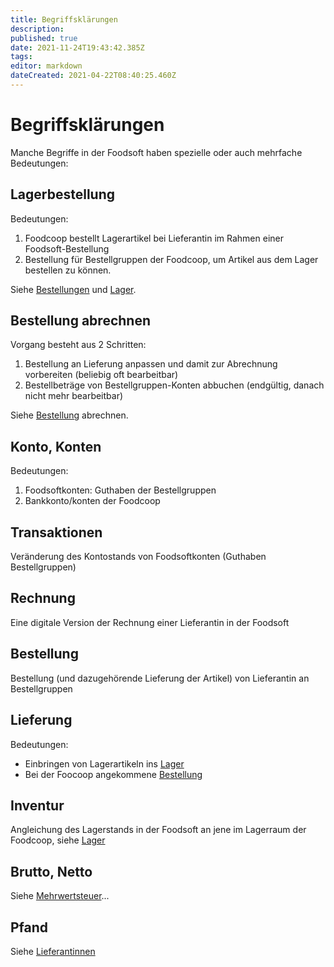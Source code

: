 ```yaml
---
title: Begriffsklärungen
description: 
published: true
date: 2021-11-24T19:43:42.385Z
tags: 
editor: markdown
dateCreated: 2021-04-22T08:40:25.460Z
---
```


# Begriffsklärungen
Manche Begriffe in der Foodsoft haben spezielle oder auch mehrfache Bedeutungen:

## Lagerbestellung
Bedeutungen:
1. Foodcoop bestellt Lagerartikel bei Lieferantin im Rahmen einer Foodsoft-Bestellung 
1. Bestellung für Bestellgruppen der Foodcoop, um Artikel aus dem Lager bestellen zu können.

Siehe [Bestellungen](/de/documentation/admin/orders) und [Lager](/de/documentation/admin/storage).

## Bestellung abrechnen
Vorgang besteht aus 2 Schritten: 
1. Bestellung an Lieferung anpassen und damit zur Abrechnung vorbereiten (beliebig oft bearbeitbar) 
2. Bestellbeträge von Bestellgruppen-Konten abbuchen (endgültig, danach nicht mehr bearbeitbar)

Siehe [Bestellung](/de/documentation/admin/orders) abrechnen.

## Konto, Konten
Bedeutungen:
1. Foodsoftkonten: Guthaben der Bestellgruppen
2. Bankkonto/konten der Foodcoop

## Transaktionen
Veränderung des Kontostands von Foodsoftkonten (Guthaben Bestellgruppen) 

## Rechnung
Eine digitale Version der Rechnung einer Lieferantin in der Foodsoft

## Bestellung
Bestellung (und dazugehörende Lieferung der Artikel) von Lieferantin an Bestellgruppen 

## Lieferung 
Bedeutungen:
- Einbringen von Lagerartikeln ins [Lager](/de/documentation/admin/storage)
- Bei der Foocoop angekommene [Bestellung](/de/documentation/admin/orders)

## Inventur
Angleichung des Lagerstands in der Foodsoft an jene im Lagerraum der Foodcoop, siehe [Lager](/de/documentation/admin/storage)

## Brutto, Netto
Siehe [Mehrwertsteuer](/de/documentation/admin/finances/value-added-tax)...

## Pfand
Siehe [Lieferantinnen](/de/documentation/admin/suppliers)